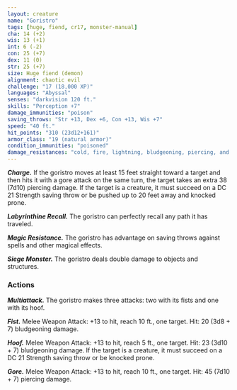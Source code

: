 ```yaml
---
layout: creature
name: "Goristro"
tags: [huge, fiend, cr17, monster-manual]
cha: 14 (+2)
wis: 13 (+1)
int: 6 (-2)
con: 25 (+7)
dex: 11 (0)
str: 25 (+7)
size: Huge fiend (demon)
alignment: chaotic evil
challenge: "17 (18,000 XP)"
languages: "Abyssal"
senses: "darkvision 120 ft."
skills: "Perception +7"
damage_immunities: "poison"
saving_throws: "Str +13, Dex +6, Con +13, Wis +7"
speed: "40 ft."
hit_points: "310 (23d12+161)"
armor_class: "19 (natural armor)"
condition_immunities: "poisoned"
damage_resistances: "cold, fire, lightning, bludgeoning, piercing, and slashing from nonmagical weapons"
---
```


***Charge.*** If the goristro moves at least 15 feet straight toward a target and then hits it with a gore attack on the same turn, the target takes an extra 38 (7d10) piercing damage. If the target is a creature, it must succeed on a DC 21 Strength saving throw or be pushed up to 20 feet away and knocked prone.

***Labyrinthine Recall.*** The goristro can perfectly recall any path it has traveled.

***Magic Resistance.*** The goristro has advantage on saving throws against spells and other magical effects.

***Siege Monster.*** The goristro deals double damage to objects and structures.

### Actions

***Multiattack.*** The goristro makes three attacks: two with its fists and one with its hoof.

***Fist.*** Melee Weapon Attack: +13 to hit, reach 10 ft., one target. Hit: 20 (3d8 + 7) bludgeoning damage.

***Hoof.*** Melee Weapon Attack: +13 to hit, reach 5 ft., one target. Hit: 23 (3d10 + 7) bludgeoning damage. If the target is a creature, it must succeed on a DC 21 Strength saving throw or be knocked prone.

***Gore.*** Melee Weapon Attack: +13 to hit, reach 10 ft., one target. Hit: 45 (7d10 + 7) piercing damage.